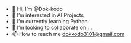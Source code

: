 - 👋 Hi, I’m @Dok-kodo
- 👀 I’m interested in AI Projects
- 🌱 I’m currently learning Python
- 💞️ I’m looking to collaborate on ...
- 📫 How to reach me dokkodo3101@gmail.com

<!---
Dok-kodo/Dok-kodo is a ✨ special ✨ repository because its `README.md` (this file) appears on your GitHub profile.
You can click the Preview link to take a look at your changes.
--->
